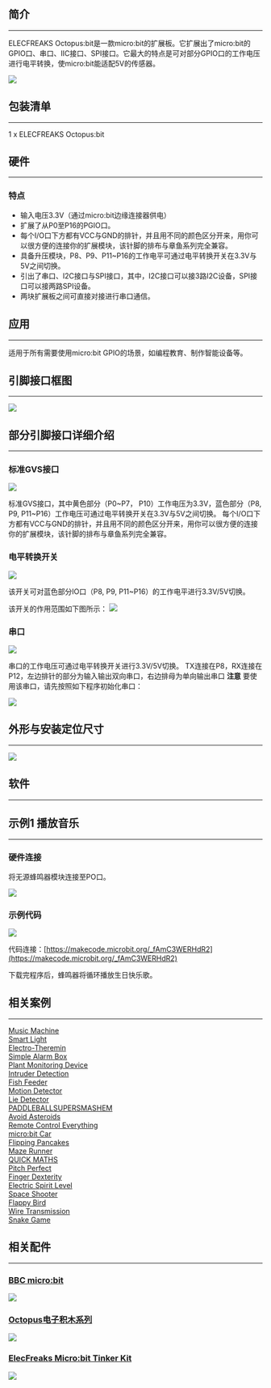 ## 简介  
---

ELECFREAKS Octopus:bit是一款micro:bit的扩展板。它扩展出了micro:bit的GPIO口、串口、IIC接口、SPI接口。它最大的特点是可对部分GPIO口的工作电压进行电平转换，使micro:bit能适配5V的传感器。

![](https://i.imgur.com/wcgxnG0.png)


## 包装清单  
---

1 x ELECFREAKS Octopus:bit  


## 硬件  
---

### 特点  

- 输入电压3.3V（通过micro:bit边缘连接器供电）  
- 扩展了从P0至P16的PGIO口。  
- 每个I/O口下方都有VCC与GND的排针，并且用不同的颜色区分开来，用你可以很方便的连接你的扩展模块，该针脚的排布与章鱼系列完全兼容。  
- 具备升压模块，P8、P9、P11~P16的工作电平可通过电平转换开关在3.3V与5V之间切换。  
- 引出了串口、I2C接口与SPI接口，其中，I2C接口可以接3路I2C设备，SPI接口可以接两路SPI设备。  
- 两块扩展板之间可直接对接进行串口通信。  


## 应用  
---

适用于所有需要使用micro:bit GPIO的场景，如编程教育、制作智能设备等。  


## 引脚接口框图  
---

![](https://i.imgur.com/wCWdoag.jpg)


## 部分引脚接口详细介绍
---

### 标准GVS接口

![](https://i.imgur.com/gk3dN4E.png)

标准GVS接口，其中黄色部分（P0~P7， P10）工作电压为3.3V，蓝色部分（P8, P9, P11~P16）工作电压可通过电平转换开关在3.3V与5V之间切换。
每个I/O口下方都有VCC与GND的排针，并且用不同的颜色区分开来，用你可以很方便的连接你的扩展模块，该针脚的排布与章鱼系列完全兼容。

### 电平转换开关

![](https://i.imgur.com/JoxT6k2.png)

该开关可对蓝色部分IO口（P8, P9, P11~P16）的工作电平进行3.3V/5V切换。

该开关的作用范围如下图所示： 
![](https://i.imgur.com/GHPffMl.png)

### 串口

![](https://i.imgur.com/8aVYsja.png)

串口的工作电压可通过电平转换开关进行3.3V/5V切换。
TX连接在P8，RX连接在P12，左边排针的部分为输入输出双向串口，右边排母为单向输出串口
**注意** 要使用该串口，请先按照如下程序初始化串口：

![](https://i.imgur.com/1gnuYd5.png)

## 外形与安装定位尺寸
---

![](https://i.imgur.com/ZYrWREG.jpg)


## 软件
---

## 示例1 播放音乐
---

### 硬件连接

将无源蜂鸣器模块连接至PO口。

![](https://i.imgur.com/Zc6ChwR.jpg)

### 示例代码  

![](https://i.imgur.com/0MBprkk.png)

代码连接：[https://makecode.microbit.org/_fAmC3WERHdR2](https://makecode.microbit.org/_fAmC3WERHdR2)  

下载完程序后，蜂鸣器将循环播放生日快乐歌。


## 相关案例  
---  

[Music Machine](https://www.elecfreaks.com/learn-en/Micro_bit_Tinker_Kit_Case_01_Music_Machine/)  
[Smart Light ](https://www.elecfreaks.com/learn-en/Micro_bit_Tinker_Kit_Case_02_Smart_Light/)  
[Electro-Theremin](https://www.elecfreaks.com/learn-en/Micro_bit_Tinker_Kit_Case_03_Electro_Theremin/)  
[Simple Alarm Box](https://www.elecfreaks.com/learn-en/Micro_bit_Tinker_Kit_Case_04_Simple_Alarm_Box/)  
[Plant Monitoring Device](https://www.elecfreaks.com/learn-en/Micro_bit_Tinker_Kit_Case_05_Plant_Monitoring_Device/)  
[Intruder Detection](https://www.elecfreaks.com/learn-en/Micro_bit_Tinker_Kit_Case_06_Intruder_Detection/)  
[Fish Feeder](https://www.elecfreaks.com/learn-en/Micro_bit_Tinker_Kit_Case_07_Fish_Feeder/)  
[Motion Detector](https://www.elecfreaks.com/learn-en/Micro_bit_Tinker_Kit_Case_08_Motion_Detector/)  
[Lie Detector](https://www.elecfreaks.com/learn-en/Micro_bit_Tinker_Kit_Case_09_Lie_Detector/)  
[PADDLEBALLSUPERSMASHEM](https://www.elecfreaks.com/learn-en/Micro_bit_Tinker_Kit_Case_10_PADDLEBALLSUPERSMASHEM/)  
[Avoid Asteroids](https://www.elecfreaks.com/learn-en/Micro_bit_Tinker_Kit_Case_11_Avoid_Asteroids/)  
[Remote Control Everything ](https://www.elecfreaks.com/learn-en/Micro_bit_Tinker_Kit_Case_12_Remote_Control_Everything/)  
[micro:bit Car](https://www.elecfreaks.com/learn-en/Micro_bit_Tinker_Kit_Case_13_Micro_bit_Car/)  
[Flipping Pancakes](https://www.elecfreaks.com/learn-en/Micro_bit_Tinker_Kit_Case_14_Flipping_Pancakes/)  
[Maze Runner](https://www.elecfreaks.com/learn-en/Micro_bit_Tinker_Kit_Case_15_Maze_Runner/)   
[QUICK MATHS](https://www.elecfreaks.com/learn-en/Micro_bit_Tinker_Kit_Case_16_QUICK_MATHS/)  
[Pitch Perfect](https://www.elecfreaks.com/learn-en/Micro_bit_Tinker_Kit_Case_17_Pitch_Perfect/)  
[Finger Dexterity](https://www.elecfreaks.com/learn-en/Micro_bit_Tinker_Kit_Case_18_Finger_Dexterity/)  
[Electric Spirit Level](https://www.elecfreaks.com/learn-en/Micro_bit_Tinker_Kit_Case_19_Electric_Spirit_Level/)   
[Space Shooter](https://www.elecfreaks.com/learn-en/Micro_bit_Tinker_Kit_Case_20_Space_Shooter/)  
[Flappy Bird](https://www.elecfreaks.com/learn-en/Micro_bit_Tinker_Kit_Case_21_Flappy_Bird/)  
[Wire Transmission](https://www.elecfreaks.com/learn-en/Micro_bit_Tinker_Kit_Case_22_Wire_Transmission/)  
[Snake Game](https://www.elecfreaks.com/learn-en/Micro_bit_Tinker_Kit_Case_23_Snake_Game/)  


## 相关配件
---  

### [BBC micro:bit](http://www.elecfreaks.com/estore/bbc-micro-bit-board-for-coding-programming.html)  

[![](https://i.imgur.com/nKomLk2.png)](http://www.elecfreaks.com/estore/bbc-micro-bit-board-for-coding-programming.html)  

### [Octopus电子积木系列](http://www.elecfreaks.com/estore/octopus-bricks-sensor)  

[![](https://i.imgur.com/m1Xdqvg.png)](http://www.elecfreaks.com/estore/octopus-bricks-sensor)  

### [ElecFreaks Micro:bit Tinker Kit](http://www.elecfreaks.com/estore/elecfreaks-micro-bit-tinker-kit.html)  

[![](https://i.imgur.com/pkfhaWF.jpg)](http://www.elecfreaks.com/estore/elecfreaks-micro-bit-tinker-kit.html)  


